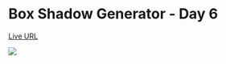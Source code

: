 # Box Shadow Generator - Day 6
[Live URL](https://projects.bhanuteja.dev/box-shadow-generator)

![](box-shadow-generator.gif)
